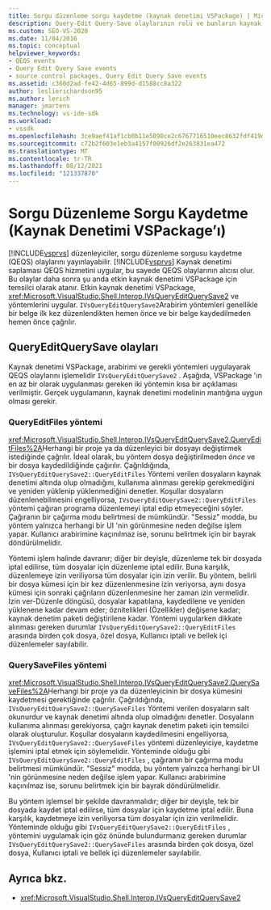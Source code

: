 ```yaml
---
title: Sorgu düzenleme sorgu kaydetme (kaynak denetimi VSPackage) | Microsoft Docs
description: Query-Edit Query-Save olaylarının rolü ve bunların kaynak denetimi VSPackage tarafından nasıl işlendiği hakkında bilgi edinin.
ms.custom: SEO-VS-2020
ms.date: 11/04/2016
ms.topic: conceptual
helpviewer_keywords:
- QEQS events
- Query Edit Query Save events
- source control packages, Query Edit Query Save events
ms.assetid: c360d2ad-fe42-4d65-899d-d1588cc8a322
author: leslierichardson95
ms.author: lerich
manager: jmartens
ms.technology: vs-ide-sdk
ms.workload:
- vssdk
ms.openlocfilehash: 3ce9aef41af1cb0b11e5098ce2c6767716510eec8632fdf419d1b1f143afa72d
ms.sourcegitcommit: c72b2f603e1eb3a4157f00926df2e263831ea472
ms.translationtype: MT
ms.contentlocale: tr-TR
ms.lasthandoff: 08/12/2021
ms.locfileid: "121337870"
---
```

# <a name="query-edit-query-save-source-control-vspackage"></a>Sorgu Düzenleme Sorgu Kaydetme (Kaynak Denetimi VSPackage’ı)
[!INCLUDE[vsprvs](../../code-quality/includes/vsprvs_md.md)] düzenleyiciler, sorgu düzenleme sorgusu kaydetme (QEQS) olaylarını yayınlayabilir. [!INCLUDE[vsprvs](../../code-quality/includes/vsprvs_md.md)] Kaynak denetimi saplaması QEQS hizmetini uygular, bu sayede QEQS olaylarının alıcısı olur. Bu olaylar daha sonra şu anda etkin kaynak denetimi VSPackage için temsilci olarak atanır. Etkin kaynak denetimi VSPackage, <xref:Microsoft.VisualStudio.Shell.Interop.IVsQueryEditQuerySave2> ve yöntemlerini uygular. `IVsQueryEditQuerySave2`Arabirim yöntemleri genellikle bir belge ilk kez düzenlendikten hemen önce ve bir belge kaydedilmeden hemen önce çağrılır.

## <a name="queryeditquerysave-events"></a>QueryEditQuerySave olayları
 Kaynak denetimi VSPackage, arabirimi ve gerekli yöntemleri uygulayarak QEQS olaylarını işlemelidir `IVsQueryEditQuerySave2` . Aşağıda, VSPackage 'ın en az bir olarak uygulanması gereken iki yöntemin kısa bir açıklaması verilmiştir. Gerçek uygulamanın, kaynak denetimi modelinin mantığına uygun olması gerekir.

### <a name="queryeditfiles-method"></a>QueryEditFiles yöntemi
 <xref:Microsoft.VisualStudio.Shell.Interop.IVsQueryEditQuerySave2.QueryEditFiles%2A>Herhangi bir proje ya da düzenleyici bir dosyayı değiştirmek istediğinde çağrılır. İdeal olarak, bu yöntem dosya değiştirilmeden *önce* ve bir dosya kaydedildiğinde çağırılır. Çağrıldığında, `IVsQueryEditQuerySave2::QueryEditFiles` Yöntemi verilen dosyaların kaynak denetimi altında olup olmadığını, kullanıma alınması gerekip gerekmediğini ve yeniden yüklenip yüklenmediğini denetler. Koşullar dosyaların düzenlenebilmesini engelliyorsa, `IVsQueryEditQuerySave2::QueryEditFiles` yöntemi çağıran programa düzenlemeyi iptal edip etmeyeceğini söyler. Çağıranın bir çağırma modu belirtmesi de mümkündür. "Sessiz" modda, bu yöntem yalnızca herhangi bir UI 'nin görünmesine neden değilse işlem yapar. Kullanıcı arabirimine kaçınılmaz ise, sorunu belirtmek için bir bayrak döndürülmelidir.

 Yöntemi işlem halinde davranır; diğer bir deyişle, düzenleme tek bir dosyada iptal edilirse, tüm dosyalar için düzenleme iptal edilir. Buna karşılık, düzenlemeye izin veriliyorsa tüm dosyalar için izin verilir. Bu yöntem, belirli bir dosya kümesi için bir kez düzenlenmesine izin veriyorsa, aynı dosya kümesi için sonraki çağrıların düzenlenmesine her zaman izin vermelidir. İzin ver-Düzenle döngüsü, dosyalar kapatılana, kaydedilene ve yeniden yüklenene kadar devam eder; öznitelikleri (Özellikler) değişene kadar; kaynak denetim paketi değiştirilene kadar. Yöntemi uygularken dikkate alınması gereken durumlar `IVsQueryEditQuerySave2::QueryEditFiles` arasında birden çok dosya, özel dosya, Kullanıcı iptali ve bellek içi düzenlemeler sayılabilir.

### <a name="querysavefiles-method"></a>QuerySaveFiles yöntemi
 <xref:Microsoft.VisualStudio.Shell.Interop.IVsQueryEditQuerySave2.QuerySaveFiles%2A>Herhangi bir proje ya da düzenleyicinin bir dosya kümesini kaydetmesi gerektiğinde çağrılır. Çağrıldığında, `IVsQueryEditQuerySave2::QuerySaveFiles` Yöntemi verilen dosyaların salt okunurdur ve kaynak denetimi altında olup olmadığını denetler. Dosyaların kullanıma alınması gerekiyorsa, çağrı kaynak denetim paketi için temsilci olarak oluşturulur. Koşullar dosyaların kaydedilmesini engelliyorsa, `IVsQueryEditQuerySave2::QuerySaveFiles` yöntemi düzenleyiciye, kaydetme işlemini iptal etmek için söylemelidir. Yönteminde olduğu gibi `IVsQueryEditQuerySave2::QueryEditFiles` , çağıranın bir çağırma modu belirtmesi mümkündür. "Sessiz" modda, bu yöntem yalnızca herhangi bir UI 'nin görünmesine neden değilse işlem yapar. Kullanıcı arabirimine kaçınılmaz ise, sorunu belirtmek için bir bayrak döndürülmelidir.

 Bu yöntem işlemsel bir şekilde davranmalıdır; diğer bir deyişle, tek bir dosyada kaydet iptal edilirse, tüm dosyalar için kaydetme iptal edilir. Buna karşılık, kaydetmeye izin veriliyorsa tüm dosyalar için izin verilmelidir. Yönteminde olduğu gibi `IVsQueryEditQuerySave2::QueryEditFiles` , yöntemini uygulamak için göz önünde bulundurmanız gereken durumlar `IVsQueryEditQuerySave2::QuerySaveFiles` arasında birden çok dosya, özel dosya, Kullanıcı iptali ve bellek içi düzenlemeler sayılabilir.

## <a name="see-also"></a>Ayrıca bkz.
- <xref:Microsoft.VisualStudio.Shell.Interop.IVsQueryEditQuerySave2>

